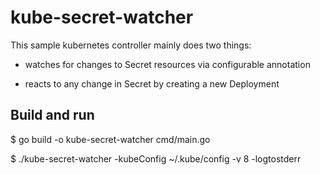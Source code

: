 # kube-secret-watcher

This sample kubernetes controller mainly does two things:

* watches for changes to Secret resources via configurable annotation

* reacts to any change in Secret by creating a new Deployment


## Build and run

$ go build -o kube-secret-watcher cmd/main.go

$ ./kube-secret-watcher -kubeConfig ~/.kube/config -v 8 -logtostderr

